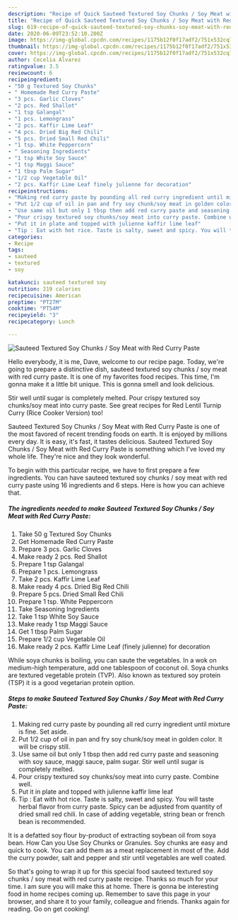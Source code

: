 ```yaml
---
description: "Recipe of Quick Sauteed Textured Soy Chunks / Soy Meat with Red Curry Paste"
title: "Recipe of Quick Sauteed Textured Soy Chunks / Soy Meat with Red Curry Paste"
slug: 619-recipe-of-quick-sauteed-textured-soy-chunks-soy-meat-with-red-curry-paste
date: 2020-06-09T23:52:10.200Z
image: https://img-global.cpcdn.com/recipes/1175b12f0f17adf2/751x532cq70/sauteed-textured-soy-chunks-soy-meat-with-red-curry-paste-recipe-main-photo.jpg
thumbnail: https://img-global.cpcdn.com/recipes/1175b12f0f17adf2/751x532cq70/sauteed-textured-soy-chunks-soy-meat-with-red-curry-paste-recipe-main-photo.jpg
cover: https://img-global.cpcdn.com/recipes/1175b12f0f17adf2/751x532cq70/sauteed-textured-soy-chunks-soy-meat-with-red-curry-paste-recipe-main-photo.jpg
author: Cecelia Alvarez
ratingvalue: 3.5
reviewcount: 6
recipeingredient:
- "50 g Textured Soy Chunks"
- " Homemade Red Curry Paste"
- "3 pcs. Garlic Cloves"
- "2 pcs. Red Shallot"
- "1 tsp Galangal"
- "1 pcs. Lemongrass"
- "2 pcs. Kaffir Lime Leaf"
- "4 pcs. Dried Big Red Chili"
- "5 pcs. Dried Small Red Chili"
- "1 tsp. White Peppercorn"
- " Seasoning Ingredients"
- "1 tsp White Soy Sauce"
- "1 tsp Maggi Sauce"
- "1 tbsp Palm Sugar"
- "1/2 cup Vegetable Oil"
- "2 pcs. Kaffir Lime Leaf finely julienne for decoration"
recipeinstructions:
- "Making red curry paste by pounding all red curry ingredient until mixture is fine. Set aside."
- "Put 1/2 cup of oil in pan and fry soy chunk/soy meat in golden color. It will be crispy still."
- "Use same oil but only 1 tbsp then add red curry paste and seasoning with soy sauce, maggi sauce, palm sugar. Stir well until sugar is completely melted."
- "Pour crispy textured soy chunks/soy meat into curry paste. Combine well."
- "Put it in plate and topped with julienne kaffir lime leaf"
- "Tip : Eat with hot rice. Taste is salty, sweet and spicy. You will taste herbal flavor from curry paste. Spicy can be adjusted from quantity of dried small red chili. In case of adding vegetable, string bean or french bean is recommended."
categories:
- Recipe
tags:
- sauteed
- textured
- soy

katakunci: sauteed textured soy 
nutrition: 219 calories
recipecuisine: American
preptime: "PT27M"
cooktime: "PT54M"
recipeyield: "3"
recipecategory: Lunch

---
```



![Sauteed Textured Soy Chunks / Soy Meat with Red Curry Paste](https://img-global.cpcdn.com/recipes/1175b12f0f17adf2/751x532cq70/sauteed-textured-soy-chunks-soy-meat-with-red-curry-paste-recipe-main-photo.jpg)

Hello everybody, it is me, Dave, welcome to our recipe page. Today, we're going to prepare a distinctive dish, sauteed textured soy chunks / soy meat with red curry paste. It is one of my favorites food recipes. This time, I'm gonna make it a little bit unique. This is gonna smell and look delicious.

Stir well until sugar is completely melted. Pour crispy textured soy chunks/soy meat into curry paste. See great recipes for Red Lentil Turnip Curry (Rice Cooker Version) too!

Sauteed Textured Soy Chunks / Soy Meat with Red Curry Paste is one of the most favored of recent trending foods on earth. It is enjoyed by millions every day. It is easy, it's fast, it tastes delicious. Sauteed Textured Soy Chunks / Soy Meat with Red Curry Paste is something which I've loved my whole life. They're nice and they look wonderful.


To begin with this particular recipe, we have to first prepare a few ingredients. You can have sauteed textured soy chunks / soy meat with red curry paste using 16 ingredients and 6 steps. Here is how you can achieve that.

<!--inarticleads1-->

##### The ingredients needed to make Sauteed Textured Soy Chunks / Soy Meat with Red Curry Paste:

1. Take 50 g Textured Soy Chunks
1. Get  Homemade Red Curry Paste
1. Prepare 3 pcs. Garlic Cloves
1. Make ready 2 pcs. Red Shallot
1. Prepare 1 tsp Galangal
1. Prepare 1 pcs. Lemongrass
1. Take 2 pcs. Kaffir Lime Leaf
1. Make ready 4 pcs. Dried Big Red Chili
1. Prepare 5 pcs. Dried Small Red Chili
1. Prepare 1 tsp. White Peppercorn
1. Take  Seasoning Ingredients
1. Take 1 tsp White Soy Sauce
1. Make ready 1 tsp Maggi Sauce
1. Get 1 tbsp Palm Sugar
1. Prepare 1/2 cup Vegetable Oil
1. Make ready 2 pcs. Kaffir Lime Leaf (finely julienne) for decoration


While soya chunks is boiling, you can saute the vegetables. In a wok on medium-high temperature, add one tablespoon of coconut oil. Soya chunks are textured vegetable protein (TVP). Also known as textured soy protein (TSP) it is a good vegetarian protein option. 

<!--inarticleads2-->

##### Steps to make Sauteed Textured Soy Chunks / Soy Meat with Red Curry Paste:

1. Making red curry paste by pounding all red curry ingredient until mixture is fine. Set aside.
1. Put 1/2 cup of oil in pan and fry soy chunk/soy meat in golden color. It will be crispy still.
1. Use same oil but only 1 tbsp then add red curry paste and seasoning with soy sauce, maggi sauce, palm sugar. Stir well until sugar is completely melted.
1. Pour crispy textured soy chunks/soy meat into curry paste. Combine well.
1. Put it in plate and topped with julienne kaffir lime leaf
1. Tip : Eat with hot rice. Taste is salty, sweet and spicy. You will taste herbal flavor from curry paste. Spicy can be adjusted from quantity of dried small red chili. In case of adding vegetable, string bean or french bean is recommended.


It is a defatted soy flour by-product of extracting soybean oil from soya bean. How Can you Use Soy Chunks or Granules. Soy chunks are easy and quick to cook. You can add them as a meat replacement in most of the. Add the curry powder, salt and pepper and stir until vegetables are well coated. 

So that's going to wrap it up for this special food sauteed textured soy chunks / soy meat with red curry paste recipe. Thanks so much for your time. I am sure you will make this at home. There is gonna be interesting food in home recipes coming up. Remember to save this page in your browser, and share it to your family, colleague and friends. Thanks again for reading. Go on get cooking!
